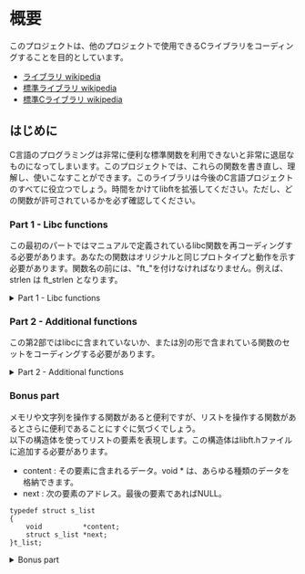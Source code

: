 # 概要
このプロジェクトは、他のプロジェクトで使用できるCライブラリをコーディングすることを目的としています。  
- [ライブラリ wikipedia](https://ja.wikipedia.org/wiki/%E3%83%A9%E3%82%A4%E3%83%96%E3%83%A9%E3%83%AA)  
- [標準ライブラリ wikipedia](https://ja.wikipedia.org/wiki/%E6%A8%99%E6%BA%96%E3%83%A9%E3%82%A4%E3%83%96%E3%83%A9%E3%83%AA)  
- [標準Cライブラリ wikipedia](https://ja.wikipedia.org/wiki/%E6%A8%99%E6%BA%96C%E3%83%A9%E3%82%A4%E3%83%96%E3%83%A9%E3%83%AA)  
## はじめに
C言語のプログラミングは非常に便利な標準関数を利用できないと非常に退屈なものになってしまいます。このプロジェクトでは、これらの関数を書き直し、理解し、使いこなすことができます。このライブラリは今後のC言語プロジェクトのすべてに役立つでしょう。時間をかけてlibftを拡張してください。ただし、どの関数が許可されているかを必ず確認してください。

### Part 1 - Libc functions
この最初のパートではマニュアルで定義されているlibc関数を再コーディングする必要があります。あなたの関数はオリジナルと同じプロトタイプと動作を示す必要があります。関数名の前には、"ft_"を付けなければなりません。例えば、strlen は ft_strlen となります。
<details>
<summary>Part 1 - Libc functions</summary>

<details>
<summary>ft_atoi</summary>

#### description
ft_atoiは文字列を int 型整数に変換する。
#### return value
変換された値。
```
static int	ft_isspace(const char str)
{
	if (str == ' ' || str == '\f' || str == '\n'
		|| str == '\r' || str == '\t' || str == '\v')
		return (1);
	return (0);
}

static long	ft_isoverflow(int neg)
{
	if (neg)
		return (LONG_MIN);
	return (LONG_MAX);
}

static long	ft_strtol(const char *s, int neg, unsigned long cutoff, int cutlim)
{
	unsigned long	acc;
	int				any;
	int				c;

	acc = 0;
	any = 0;
	c = *s++;
	while (ft_isdigit(c))
	{
		c -= '0';
		if (any < 0 || acc > cutoff || (acc == cutoff && c > cutlim))
			any = -1;
		else
		{
			any = 1;
			acc = 10 * acc + c;
		}
		c = *s++;
	}
	if (any < 0)
		acc = ft_isoverflow(neg);
	else if (neg)
		acc = -acc;
	return (acc);
}

int	ft_atoi(const char *str)
{
	const char		*s = str;
	unsigned long	cutoff;
	int				cutlim;
	int				neg;

	neg = 0;
	//空白文字をスキップして、もしあれば先頭の+/-記号を拾います。
	while (ft_isspace(*s))
		s++;
	if (*s == '-')
	{
		neg = 1;
		s++;
	}
	else if (*s == '+')
		s++;

	//cutoff値を計算します。
	//この値よりも大きい入力数字は、その後に入力文字が続く場合大きすぎることになります。
	//この値に等しいものは、最後の桁に基づいて有効か無効か判断します。
	//例えば、longの範囲が[-9223372036854775808..9223372036854775807]なので
	//cutoffは922337203685477580に、cutlimは7（neg==0）または8（neg==1）のいずれかに設定されます。
	//つまり、922337203685477580以上の値を累積した場合、
	//または同じ値であっても次の桁が7（または8）を超える場合は数値が大きすぎて範囲エラーが返されます。
	if (neg)
		cutoff = -(unsigned long)LONG_MIN;
	else
		cutoff = LONG_MAX;
	cutlim = cutoff % 10;
	cutoff /= 10;
	return ((int)ft_strtol(s, neg, cutoff, cutlim));
}
```
</details>

<details>
<summary>ft_bzero</summary>

### description
ft_bzeroはバイト列 s から始まる領域の先頭 n バイトを 数値ゼロ (値が '\0' のバイト)で埋める。
### return value

```
void	ft_bzero(void *s, size_t n)
{
	ft_memset(s, 0, n);
}
```
</details>

<details>
<summary>ft_calloc</summary>

### description
ft_callocは size バイトの要素 count個からなる配列にメモリを割り当て、割り当てられたメモリに対するポインタを返す。
メモリの内容は数値ゼロ (全ビットがゼロのバイト) にセットされる。
### return value
割り当てられたメモリーへのポインターを返す。 割り当てられたメモリーは、あらゆる組み込み型に対応できるようにアラインメントされる。
エラーの場合、これらの関数は NULL を返す。
```
void	*ft_calloc(size_t count, size_t size)
{
	void	*memory;

	memory = malloc(count * size);
	if (!memory)
		return (NULL);
	else
		ft_bzero(memory, count * size);
	return (memory);
}
```
</details>

<details>
<summary>ft_isalnum</summary>

### description
ft_isalnumはft_isalphaまたはft_isdigitが真であるかをテストします。 引数の値は、unsigned charまたはEOFの値として表現可能でなければなりません。
### return value
文字テスト結果が偽のとき 0 を返し、文字テスト結果が真のとき 1 を返します。
```
int	ft_isalnum(int c)
{
	return (ft_isalpha(c) || ft_isdigit(c));
}
```
</details>

<details>
<summary>ft_isalpha</summary>

### description
ft_isalphaはアルファベットであるかをテストします。 引数の値は、unsigned charまたはEOFの値として表現可能でなければなりません。
### return value
文字テスト結果が偽のとき 0 を返し、文字テスト結果が真のとき 1 を返します。
```
int	ft_isalpha(int c)
{
	if ((c >= 'A' && c <= 'Z') || (c >= 'a' && c <= 'z'))
		return (1);
	return (0);
}
```
</details>

<details>
<summary>ft_ascii</summary>

### description
ft_isasciiはASCII文字（0～127の範囲）であるかをテストします。引数の値は、unsigned charまたはEOFの値として表現可能でなければなりません。
### return value
文字テスト結果が偽のとき 0 を返し、文字テスト結果が真のとき 1 を返します。
```
int	ft_isascii(int c)
{
	return ((c >= 0) && (c <= 127));
}
```
</details>

<details>
<summary>ft_isdigit</summary>

### description
ft_isdigitは数字 (0〜9) かどうかをテストします。引数の値は、unsigned charまたはEOFの値として表現可能でなければなりません。
### return value
文字テスト結果が偽のとき 0 を返し、文字テスト結果が真のとき 1 を返します。
```
int	ft_isdigit(int c)
{
	if (c >= '0' && c <= '9')
		return (1);
	return (0);
}
```
</details>

<details>
<summary>ft_isprint</summary>

### description
ft_isprintは空白 (' ') を含む表示可能文字であるかをテストします。引数の値は、unsigned charまたはEOFの値として表現可能でなければなりません。
### return value
文字テスト結果が偽のとき 0 を返し、文字テスト結果が真のとき 1 を返します。
```
int	ft_isprint(int c)
{
	if (c >= 32 && c <= 126)
		return (1);
	return (0);
}
```
</details>

<details>
<summary>ft_memchr</summary>

### description
ft_memchrはポインタ s が指し示すメモリブロックの 先頭の n バイトから文字 c を探す。 最初に c (unsigned char と解釈される) が見つかった時点で動作が停止する。
### return value
一致する文字へのポインタを返し、もし文字が指定メモリ領域に現れない場合は NULL を返す。
```
void	*ft_memchr(const void *s, int c, size_t n)
{
	const unsigned char	*ptr = s;

	while (n--)
	{
		if (*ptr == (unsigned char)c)
			return ((void *)ptr);
		ptr++;
	}
	return (NULL);
}
```
</details>

<details>
<summary>ft_memcmp</summary>

### description
ft_memcmpはメモリー領域 s1 とs2 の最初の n バイトを比較する (各バイトは unsigned char として解釈される)。
### return value
s1 の最初の n バイトが s2 の最初の n バイトよりも小さいか、同じか、あるいは大きいかによってそれぞれ負の整数、0、 正の整数を返す。
0 でない値の場合、 s1 と s2 で値が異なった最初のバイトの値の差で符号は決定される (バイトは unsigned char で解釈される)。
n が 0 の場合、返り値は 0 となる。
### information
'\177' と '\200'を比較する  
signed charの場合  
127 > -128  
unsigned charの場合  
127 < 128  
と結果が違ってしまう  
8進数の'\200' 16進数で '\x80'は符号の切り替わる文字コード  
```
int	ft_memcmp(const void *s1, const void *s2, size_t n)
{
	const unsigned char	*p1 = s1;
	const unsigned char	*p2 = s2;

	while (n--)
	{
		if (*p1++ != *p2++)
			return (*--p1 - *--p2);
	}
	return (0);
}
```
</details>

<details>
<summary>ft_memcpy</summary>

### description
ft_memcpyはメモリー領域 src の先頭 n バイトを メモリー領域 dest にコピーする。コピー元の領域と コピー先の領域が重なってはならない。重なっている場合は ft_memmove を使うこと。
### return value
dest へのポインターを返す。
```
void	*ft_memcpy(void *dst, const void *src, size_t n)
{
	unsigned char		*d;
	const unsigned char	*s = src;

	d = (unsigned char *)dst;
	if (!d && !s)
		return (NULL);
	while (n--)
		*d++ = *s++;
	return (dst);
}
```
</details>

<details>
<summary>ft_memmove</summary>

### description
ft_memmoveはメモリー領域 src の先頭 n バイトを メモリー領域 dst にコピーする。コピー元
とコピー先の 領域が重なっていてもよい。 最初に src のバイトが src とも dest とも重ならない
一時的な配列にコピーされてから、一時的な配列から dst にバイトのコピーが行われたかのよう
にコピーが行われる。
### return value
dest へのポインターを返す。 
```
void	*ft_memmove(void *dst, const void *src, size_t len)
{
	unsigned char		*d;
	unsigned const char	*s;
	unsigned char		*lastd;
	unsigned const char	*lasts;

	s = (const unsigned char *)src;
	d = (unsigned char *)dst;
	if (!d && !s)
		return (NULL);
	if (d < s)
		while (len--)
			*d++ = *s++;
	else
	{
		lasts = s + (len - 1);
		lastd = d + (len - 1);
		while (len--)
			*lastd-- = *lasts--;
	}
	return (dst);
}
```
</details>

<details>
<summary>ft_memset</summary>

### description
ft_memset b で示されるメモリー領域の先頭からlen バイトを c (unsigned char に変換)で埋める。
### return value
b へのポインターを返す。  
```
void	*ft_memset(void *b, int c, size_t len)
{
	unsigned char	*ptr;
	unsigned char	pc;

	ptr = (unsigned char *)b;
	pc = (unsigned char)c;
	while (len--)
		*ptr++ = pc;
	return (b);
}
```
</details>

<details>
<summary>ft_strchr</summary>

### description
ft_strchrは s によって指される文字列の中で最初に出会う文字 c を見つける。
### return value
一致した文字へのポインターを返し、もし 文字が見つからない場合は NULL を返す。終端のヌルバイトは文字列の一部とみなされ、cに'\0' が指定された場合には終端のヌルバイトへのポインターを返す。
```
char	*ft_strchr(const char *s, int c)
{
	char	p;

	p = (char)c;
	while (*s)
	{
		if (*s == p)
			return ((char *)s);
		s++;
	}
	if (c == '\0')
		return ((char *)s);
	return (NULL);
}
```
</details>

<details>
<summary>ft_strdup</summary>

### description
ft_strdupは文字列 s1の複製である 新しい文字列へのポインターを返す。 新しい文字列のためのメモリーは malloc(3) で得ている。 そして、free(3) で解放することができる。
### return value
複製された文字列へのポインターを返す。 十分なメモリーが確保できなかった場合にはNULL を返す。
```
char	*ft_strdup(const char *s1)
{
	size_t	len;
	char	*copy;

	len = ft_strlen(s1) + 1;
	copy = (char *)malloc(len);
	if (!copy)
		return (NULL);
	ft_memcpy(copy, s1, len);
	return (copy);
}
```
</details>

<details>
<summary>ft_strlcat</summary>

### description
ft_strlcatはdst の終りに文字列 src を追加する。多くても
dstsize - strlen(dst) - 1 文字を追加する。
src と dst 文字列がオーバラップするなら振る舞いは不確定。
### return value
作成しようと試みる文字列の合計の長さを返す。つまりdst の初期値 + src の長さを意味する。
```
size_t	ft_strlcat(char *dst, const char *src, size_t dstsize)
{
	char		*d;
	const char	*s;
	size_t		n;
	size_t		dlen;

	d = dst;
	s = src;
	n = dstsize;
	while (n-- != 0 && *d)
		d++;
	dlen = d - dst;
	n = dstsize - dlen;
	if (n == 0)
		return (dlen + ft_strlen(s));
	while (*s)
	{
		if (n != 1)
		{
			*d++ = *s;
			n--;
		}
		s++;
	}
	*d = '\0';
	return (dlen + (s - src));
}
```
</details>

<details>
<summary>ft_strlcpy</summary>

### description
ft_strlcpyは文字列 src から dst まで size -1 文字までコピーする。
size が 0 でないなら結果はヌル文字で終了する。
### return value
作成しようと試みる文字列の合計の長さを返す。つまりsrc の長さを意味する。
```
size_t	ft_strlcpy(char *dst, const char *src, size_t dstsize)
{
	size_t	srclen;

	srclen = ft_strlen(src);
	if (srclen + 1 < dstsize)
		ft_memcpy(dst, src, srclen + 1);
	else if (dstsize != 0)
	{
		ft_memcpy(dst, src, dstsize - 1);
		dst[dstsize - 1] = '\0';
	}
	return (srclen);
}
```
</details>

<details>
<summary>ft_strlen</summary>

### description
ft_strlenは s が指す文字列の長さを計算する。
### return value
s が指す文字列のバイト数を返す。
```
size_t	ft_strlen(const char *s)
{
	size_t	idx;

	idx = 0;
	while (s[idx] != '\0')
		idx++;
	return (idx);
}
```
</details>

<details>
<summary>ft_strncmp</summary>

### description
ft_strncmpはs1 と s2 の最初の len バイトだけを比較する。
 ‘\200’ が ‘\0’ よりも大きくなるように、unsigned char を使って行いる。
### return value
s1 が s2 よりも大きいか、等しいか、あるいは小さいかに応じてそれぞれ 0 よりも大きい、0 に等しい、 あるいは 0 よりも小さい整数を返す。
### information
'\177' と '\200'を比較する  
signed charの場合  
127 > -128  
unsigned charの場合  
127 < 128  
と結果が違ってしまう  
8進数の'\200' 16進数で '\x80'は符号の切り替わる文字コード  
```
int	ft_strncmp(const char *s1, const char *s2, size_t len)
{
	unsigned char	u1;
	unsigned char	u2;

	while (len--)
	{
		u1 = (unsigned char)*s1++;
		u2 = (unsigned char)*s2++;
		if (u1 != u2)
			return (u1 - u2);
		if (u1 == '\0')
			return (0);
	}
	return (0);
}
```
</details>

<details>
<summary>ft_strnstr</summary>

### description
ft_strnstrは部分文字列 needle が文字列 haystack 中 で最初に現れる位置を見つける。len バイトだけを比較する。
### return value
見つかった部分文字列の開始を指すポインターを返し、 もし部分文字列が見つからない場合は NULL を返す。
```
char	*ft_strnstr(const char *haystack, const char *needle, size_t len)
{
	size_t		needle_len;
	const char	*top;

	needle_len = ft_strlen(needle);
	if (needle_len == 0
		|| (len == needle_len && !ft_strncmp(haystack, needle, needle_len)))
		return ((char *)haystack);
	top = haystack;
	while (*top && top <= haystack + len - needle_len)
	{
		if (*top == *needle
			&& !ft_strncmp(top + 1, needle + 1, needle_len - 1))
			return ((char *)top);
		top++;
	}
	return (NULL);
}
```
</details>

<details>
<summary>ft_strrchr</summary>

### description
ft_strrchrは文字列 s 中に最後に文字 c が現れた位置へのポインターを返す。
### return value
一致した文字へのポインターを返し、もし 文字が見つからない場合は NULL を返す。終端のヌルバイトは文字列の一部と みなされ、c に '\0' が指定された場合には、終端のヌルバイトへのポインターを返す。
```
char	*ft_strrchr(const char *s, int c)
{
	char	*save;

	save = NULL;
	while (1)
	{
		if (*s == c)
			save = (char *)s;
		if (!*s)
			return (save);
		s++;
	}
}
```
</details>

<details>
<summary>ft_tolower</summary>

### description
ft_tolowerは大文字を小文字に変換する。
### return value
変換ができれば変換後の文字を返す。できなければ変換前の c を返す。  
```
int	ft_tolower(int c)
{
	if (c >= 'A' && c <= 'Z')
		c |= (1 << 5);
	return (c);
}
```
</details>

<details>
<summary>ft_toupper</summary>

### description
ft_toupperは小文字を大文字に変換する。
### return value
変換ができれば変換後の文字を返す。できなければ変換前の c を返す。  
```
int	ft_toupper(int c)
{
	if (c >= 'a' && c <= 'z')
		c &= ~(1 << 5);
	return (c);
}
```
</details>

</details>

### Part 2 - Additional functions
この第2部ではlibcに含まれていないか、または別の形で含まれている関数のセットをコーディングする必要があります。
<details>
<summary>Part 2 - Additional functions</summary>

<details>
<summary>ft_substr</summary>

### description
文字列's'の複製を(malloc(3)を使って)確保して返す。
文字列はインデックス 'start' から始まり、最大サイズ 'len' である。
### return value
文字列's'の複製を確保して返す。 割り当てに失敗した場合はNULLを返す。
```
char	*ft_substr(char const *s, unsigned int start, size_t len)
{
	size_t	s_len;
	size_t	i;
	char	*sub;

	if (!s)
		return (NULL);
	s_len = ft_strlen(s + start);
	if (len > s_len)
		len = s_len;
	sub = (char *)malloc(len + 1);
	if (!sub)
		return (NULL);
	i = 0;
	if (start < ft_strlen(s))
		while (i < len)
			sub[i++] = s[start++];
	sub[i] = '\0';
	return (sub);
}
```
</details>

<details>
<summary>ft_strjoin</summary>

### description
(malloc(3)を使って)'s1'と's2'を連結した新しい文字列を返す。
### return value
連結した新しい文字列を返します。割り当てに失敗した場合はNULLを返す。
```
char	*ft_strjoin(char const *s1, char const *s2)
{
	char	*ptr;
	char	*top;

	if (!s1 || !s2)
		return (NULL);
	ptr = (char *)malloc(ft_strlen(s1) + ft_strlen(s2) + 1);
	if (!ptr)
		return (NULL);
	top = ptr;
	while (*s1)
		*ptr++ = *s1++;
	while (*s2)
		*ptr++ = *s2++;
	*ptr = '\0';
	return (top);
}
```
</details>

<details>
<summary>ft_strtrim</summary>

### description
(malloc(3)を使って)'set'で指定された文字を文字列の最初と最後から削除した's1'のコピーを返す。
### return value
トリミングされた文字列を返す。
```
char	*ft_strtrim(char const *s1, char const *set)
{
	size_t	len;
	char	*trimmed;

	if (!s1 || !set)
		return (NULL);
	while (*s1 && ft_strchr(set, *s1))
		s1++;
	len = ft_strlen(s1);
	while (len && ft_strchr(set, s1[len]))
		len--;
	trimmed = ft_substr(s1, 0, len + 1);
	return (trimmed);
}
```
</details>

<details>
<summary>ft_split</summary>

### description
(malloc(3)を使って)文字'c'を区切り文字として's'を分割して得られる文字列の配列を確保して返す。
配列の最後には NULL ポインタで終了しなければならない。
### return value
分割された新しい文字列の配列。分割に失敗した場合は NULLを返す。
```
static size_t	ft_split_cnt(char const *s, char c)
{
	size_t	cnt;

	cnt = 0;
	while (*s)
	{
		if (*s != c && *(s + 1) == c)
			cnt++;
		s++;
	}
	return (++cnt);
}

static char	*ft_split_substr(char const *s, size_t len)
{
	size_t	i;
	char	*sub;

	if (!s)
		return (NULL);
	sub = (char *)malloc(len + 1);
	if (!sub)
		return (NULL);
	i = -1;
	while (++i < len)
		sub[i] = s[i];
	sub[i] = '\0';
	return (sub);
}

static void	ft_split_internal(char const *s, char c, char **split)
{
	size_t	idx;
	char	*chr;

	idx = 0;
	while (*s)
	{
		while ((*s == c) && *s)
			s++;
		if (*s)
		{
			chr = ft_strchr(s, c);
			if (!chr)
				split[idx] = ft_split_substr(s, ft_strlen(s));
			else
				split[idx] = ft_split_substr(s, chr - s);
		}
		while ((*s != c) && *s)
			s++;
		idx++;
	}
}

char	**ft_split(char const *s, char c)
{
	char	**split;

	if (!s)
		return (NULL);
	split = (char **)ft_calloc((ft_split_cnt(s, c) + 1), sizeof(char *));
	if (!split)
		return (NULL);
	ft_split_internal(s, c, split);
	return (split);
}
```
</details>

<details>
<summary>ft_itoa</summary>

### description
(malloc(3)を使って)引数として受け取った整数を文字列にして返す。負の数は処理しなければならない。
### return value
整数として受け取った'n'を文字列にして返す。割り当てに失敗した場合はNULLを返す。
```
size_t	ft_itoa_len(int n)
{
	size_t	len;

	len = 0;
	if (n < 0)
	{
		n *= -1;
		len++;
	}
	while (n)
	{
		len++;
		n /= 10;
	}
	return (len);
}

char	*ft_itoa(int n)
{
	char			*ptr;
	size_t			len;
	unsigned int	nbr;

	if (n == 0)
		return (ft_strdup("0"));
	len = ft_itoa_len(n);
	ptr = ft_calloc(len + 1, sizeof(char));
	if (!ptr)
		return (NULL);
	nbr = n;
	if (n < 0)
		nbr = -n;
	while (nbr > 0)
	{
		ptr[--len] = '0' + (nbr % 10);
		nbr /= 10;
	}
	if (n < 0)
		ptr[0] = '-';
	return (ptr);
}
```
</details>

<details>
<summary>ft_strmapi</summary>

### description
文字列's'の各文字に関数'f'を適用し、新しい文字列を作成します。（malloc(3)を使用）
### return value
関数f' を連続して適用して作成した文字列。 割り当てに失敗した場合はNULLを返す。
```
char	*ft_strmapi(char const *s, char (*f) (unsigned int, char))
{
	unsigned int	i;
	char			*buf;

	if (!s || !f)
		return (NULL);
	i = 0;
	buf = (char *)malloc(ft_strlen(s) + 1);
	if (!buf)
		return (NULL);
	while (s[i])
	{
		buf[i] = (*f)(i, s[i]);
		i++;
	}
	buf[i] = '\0';
	return (buf);
}
```
</details>

<details>
<summary>ft_striteri</summary>

### description
引数として渡された文字列に関数'f'を適用し、必要に応じて変更する。
### return value
```
void	ft_striteri(char *s, void (*f)(unsigned int, char *))
{
	unsigned int	i;

	if (!s || !f)
		return ;
	i = 0;
	while (s[i])
	{
		(*f)(i, &s[i]);
		i++;
	}
}
```
</details>

<details>
<summary>ft_putchar_fd</summary>

### description
文字'c'を指定されたファイルディスクリプターに出力する。
### return value
```
void	ft_putchar_fd(char c, int fd)
{
	write(fd, &c, 1);
}
```
</details>

<details>
<summary>ft_putstr_fd</summary>

### description
文字列's'を指定されたファイルディスクリプターに出力する。
### return value
```
void	ft_putstr_fd(char *s, int fd)
{
	if (!s)
		return ;
	write(fd, s, ft_strlen(s));
}
```
</details>

<details>
<summary>ft_putendl_fd</summary>

### description
文字列's'を指定されたファイルディスクリプターに出力する。その後に改行を入れる。
### return value
```
void	ft_putendl_fd(char *s, int fd)
{
	if (!s)
		return ;
	write(fd, s, ft_strlen(s));
	write(fd, "\n", 1);
}
```
</details>

<details>
<summary>ft_putnbr_fd</summary>

### description
整数'n'を指定されたファイルディスクリプターに出力する。
### return value
```
void	ft_putnbr_fd(int n, int fd)
{
	unsigned int	nbr;

	if (n < 0)
	{
		ft_putchar_fd('-', fd);
		n = n * (-1);
		nbr = (unsigned int)n;
	}
	else
		nbr = (unsigned int)n;
	if (nbr > 9)
	{
		ft_putnbr_fd(nbr / 10, fd);
		ft_putnbr_fd(nbr % 10, fd);
	}
	else
		ft_putchar_fd(nbr + '0', fd);
}
```
</details>

</details>


### Bonus part
メモリや文字列を操作する関数があると便利ですが、リストを操作する関数があるとさらに便利であることにすぐに気づくでしょう。  
以下の構造体を使ってリストの要素を表現します。この構造体はlibft.hファイルに追加する必要があります。
- content : その要素に含まれるデータ。void * は、あらゆる種類のデータを格納できます。
- next    : 次の要素のアドレス。最後の要素であればNULL。

```
typedef struct s_list
{
    void          *content;
    struct s_list *next;
}t_list;
```

<details>
<summary>Bonus part</summary>

<details>
<summary>ft_lstnew</summary>

### description
新しい要素を（malloc(3)で）確保して返す。変数 'content' は引数 'content' の値で初期化され、変数'next'はNULLで初期化される。
### return value
新しい要素を返す。
```
t_list	*ft_lstnew(void *content)
{
	t_list	*new_lst;

	new_lst = (t_list *)malloc(sizeof(t_list));
	if (!new_lst)
		return (NULL);
	new_lst->content = content;
	new_lst->next = NULL;
	return (new_lst);
}
```
</details>

<details>
<summary>ft_lstadd_front</summary>

### description
要素'new'をリストの先頭に追加する。
### return value
```
void	ft_lstadd_front(t_list **lst, t_list *new)
{
	if (!new || !lst)
		return ;
	new->next = *lst;
	*lst = new;
}
```
</details>

<details>
<summary>ft_lstsize</summary>

### description
リストの要素数をカウントする。
### return value
要素数を返す。
```
int	ft_lstsize(t_list *lst)
{
	int		cnt;
	t_list	*ptr;

	ptr = lst;
	cnt = 0;
	while (ptr)
	{
		ptr = ptr->next;
		cnt++;
	}
	return (cnt);
}
```
</details>

<details>
<summary>ft_lstlast</summary>

### description
リストの最後の要素を返す。
### return value
リストの最後の要素を返す。
```
t_list	*ft_lstlast(t_list *lst)
{
	t_list	*ptr;

	if (!lst)
		return (NULL);
	ptr = lst;
	while (ptr->next)
		ptr = ptr->next;
	return (ptr);
}
```
</details>

<details>
<summary>ft_lstadd_back</summary>

### description
リストの最後に要素'new'を追加する。
### return value
```
void	ft_lstadd_back(t_list **lst, t_list *new)
{
	t_list	*ptr;

	if (!new || !lst)
		return ;
	if (*lst)
	{
		ptr = *lst;
		while (ptr->next)
			ptr = ptr->next;
		ptr->next = new;
	}
	else
		*lst = new;
}
```
</details>

<details>
<summary>ft_lstdelone</summary>

### description
データを削除する関数delを使いlstのcontentのデータを削除する。
content削除後、リストをfreeする。
nextはfreeしてはいけない。
### return value
```
void	ft_lstdelone(t_list *lst, void (*del)(void *))
{
	if (!lst || !del)
		return ;
	(*del)(lst->content);
	free(lst);
}
```
</details>

<details>
<summary>ft_lstclear</summary>

### description
指定された要素すべてを削除する関数delを使用し、freeする。
最後にnextがさすポインタをNULLに設定する必要がある。
### return value
```
void	ft_lstclear(t_list **lst, void (*del)(void*))
{
	t_list	*tmp;
	if (!lst || !del)
		return ;
	while (*lst)
	{
		tmp = (*lst)->next;
		ft_lstdelone(*lst, del);
		*lst = tmp;
	}
	*lst = NULL;
}
```
</details>

<details>
<summary>ft_lstiter</summary>

### description
lstの各contentへ関数fを適用する。
### return value
```
void	ft_lstiter(t_list *lst, void (*f)(void *))
{
	t_list	*ptr;

	if (!lst || !f)
		return ;
	ptr = lst;
	while (ptr)
	{
		(*f)(ptr->content);
		ptr = ptr->next;
	}
}
```
</details>

<details>
<summary>ft_lstmap</summary>

### description
lstの名contentに関数「f」を適用し、新しいリストを作成する。
del関数は必要に応じて、コンテンツを削除する。
### return value
新しいリスト。割り当てが失敗した場合はNULL。
```
t_list	*ft_lstmap(t_list *lst, void *(*f)(void *), void (*del)(void *))
{
	t_list	*new_lst;
	t_list	*apply_elem;

	if (!lst || !f)
		return (NULL);
	new_lst = NULL;
	while (lst)
	{
		apply_elem = ft_lstnew((*f)(lst->content));
		if (!apply_elem)
		{
			ft_lstclear(&new_lst, del);
			return (NULL);
		}
		ft_lstadd_back(&new_lst, apply_elem);
		lst = lst->next;
	}
	return (new_lst);
}
```
</details>

</details>
